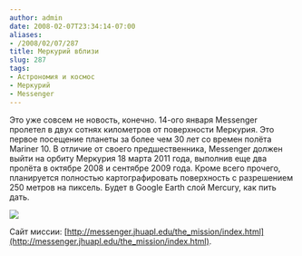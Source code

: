 ```yaml
---
author: admin
date: 2008-02-07T23:34:14-07:00
aliases:
- /2008/02/07/287
title: Меркурий вблизи
slug: 287
tags:
- Астрономия и космос
- Меркурий
- Messenger
---
```


Это уже совсем не новость, конечно. 14-ого января Messenger пролетел в двух сотнях километров от поверхности Меркурия. Это первое посещение планеты за более чем 30 лет со времен полёта Mariner 10. В отличие от своего предшественника, Messenger должен выйти на орбиту Меркурия 18 марта 2011 года, выполнив еще два пролёта в октябре 2008 и сентябре 2009 года. Кроме всего прочего, планируется полностью картографировать поверхность с разрешением 250 метров на пиксель. Будет в Google Earth слой Mercury, как пить дать.

[![](/2008/02/c1000_700_430.thumbnail.jpg)](http://messenger.jhuapl.edu/gallery/sciencePhotos/pics/c1000_700_430.png)

Сайт миссии: [http://messenger.jhuapl.edu/the_mission/index.html](http://messenger.jhuapl.edu/the_mission/index.html).
